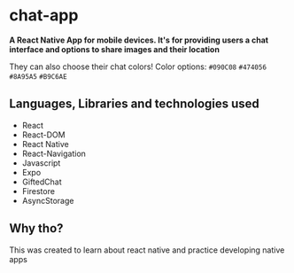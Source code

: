 # chat-app
**A React Native App for mobile devices. It's for providing users a chat interface and options to share images and their location**

They can also choose their chat colors! 
Color options:  `#090C08` `#474056` `#8A95A5` `#B9C6AE`

## Languages, Libraries and technologies used
* React
* React-DOM
* React Native
* React-Navigation
* Javascript
* Expo
* GiftedChat
* Firestore
* AsyncStorage

## Why tho?
This was created to learn about react native and practice developing native apps
